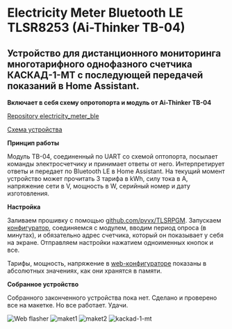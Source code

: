 # Electricity Meter Bluetooth LE TLSR8253 (Ai-Thinker TB-04)

## Устройство для дистанционного мониторинга многотарифного однофазного счетчика КАСКАД-1-МТ с последующей передачей показаний в Home Assistant.

**Включает в себя схему опротопорта и модуль от Ai-Thinker TB-04**

[Repository electricity_meter_ble](https://github.com/slacky1965/electricity_meter_ble)

[Схема устройства](https://raw.githubusercontent.com/slacky1965/electricity_meter_ble/main/doc/Schematic_Electricity_meter.jpg)

**Принцип работы**

Модуль TB-04, соединенный по UART со схемой оптопорта, посылает команды электросчетчику и принимает ответы от него. Интерпретирует ответы и передает по Bluetooth LE в Home Assistant. На текущий момент устройство может прочитать 3 тарифа в kWh, силу тока в A, напряжение сети в V, мощность в W, серийный номер и дату изготовления.

**Настройка**

Заливаем прошивку с помощью [github.com/pvvx/TLSRPGM](https://github.com/pvvx/TLSRPGM). Запускаем [конфигуратор](https://slacky1965.github.io/ble_utils/KACKAD-1-MT-Config.html), соединяемся с модулем, вводим период опроса (в минутах), и обязательно адрес счетчика, который он показывает у себя на экране. Отправляем настройки нажатием одноименных кнопок и все.

Тарифы, мощность, напряжение в [web-конфигураторе](https://slacky1965.github.io/ble_utils/KACKAD-1-MT-Config.html) показаны в абсолютных значениях, как они хранятся в памяти.

**Собранное устройство**

Собранного законченного устройства пока нет. Сделано и проверено все на макетке. Но все работает. Удачи.

<img src="https://raw.githubusercontent.com/slacky1965/electricity_meter_ble/main/doc/images/config_html.jpg" alt="Web flasher"/>

<img src="https://raw.githubusercontent.com/slacky1965/electricity_meter_ble/main/doc/images/optoport_maket.jpg" alt="maket1"/>

<img src="https://raw.githubusercontent.com/slacky1965/electricity_meter_ble/main/doc/images/optoport_TB4kit.jpg" alt="maket2"/>

<img src="https://raw.githubusercontent.com/slacky1965/electricity_meter_ble/main/doc/images/kaskad-1-mt.jpg" alt="kackad-1-mt"/>

